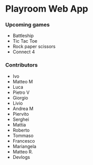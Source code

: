 # Playroom Web App

### Upcoming games

- Battleship
- Tic Tac Toe
- Rock paper scissors
- Connect 4

### Contributors

- Ivo
- Matteo M
- Luca
- Pietro V
- Giorgio
- Livio
- Andrea M
- Piervito
- Serghei
- Mattia
- Roberto
- Tommaso
- Francesco
- Mariangela
- Matteo R.
- Devlogs
